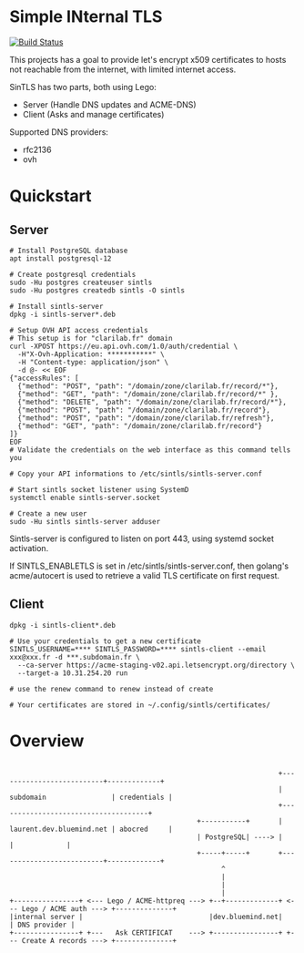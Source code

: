 Simple INternal TLS
===================

[![Build Status](https://travis-ci.org/zehome/sintls.svg?branch=master)](https://travis-ci.org/zehome/sintls)

This projects has a goal to provide let's encrypt x509 certificates to
hosts not reachable from the internet, with limited internet access.

SinTLS has two parts, both using Lego:
  - Server (Handle DNS updates and ACME-DNS)
  - Client (Asks and manage certificates)


Supported DNS providers:
  - rfc2136
  - ovh

Quickstart
==========

Server
------

```shell
# Install PostgreSQL database
apt install postgresql-12

# Create postgresql credentials
sudo -Hu postgres createuser sintls
sudo -Hu postgres createdb sintls -O sintls

# Install sintls-server
dpkg -i sintls-server*.deb

# Setup OVH API access credentials
# This setup is for "clarilab.fr" domain
curl -XPOST https://eu.api.ovh.com/1.0/auth/credential \
  -H"X-Ovh-Application: ***********" \
  -H "Content-type: application/json" \
  -d @- << EOF
{"accessRules": [
  {"method": "POST", "path": "/domain/zone/clarilab.fr/record/*"},
  {"method": "GET", "path": "/domain/zone/clarilab.fr/record/*" },
  {"method": "DELETE", "path": "/domain/zone/clarilab.fr/record/*"},
  {"method": "POST", "path": "/domain/zone/clarilab.fr/record"},
  {"method": "POST", "path": "/domain/zone/clarilab.fr/refresh"},
  {"method": "GET", "path": "/domain/zone/clarilab.fr/record"}
]}
EOF
# Validate the credentials on the web interface as this command tells you

# Copy your API informations to /etc/sintls/sintls-server.conf

# Start sintls socket listener using SystemD
systemctl enable sintls-server.socket

# Create a new user
sudo -Hu sintls sintls-server adduser
```

Sintls-server is configured to listen on port 443, using systemd socket activation.

If SINTLS_ENABLETLS is set in /etc/sintls/sintls-server.conf, then golang's
acme/autocert is used to retrieve a valid TLS certificate on first request.


Client
------

```shell
dpkg -i sintls-client*.deb

# Use your credentials to get a new certificate
SINTLS_USERNAME=**** SINTLS_PASSWORD=**** sintls-client --email xxx@xxx.fr -d ***.subdomain.fr \
  --ca-server https://acme-staging-v02.api.letsencrypt.org/directory \
  --target-a 10.31.254.20 run

# use the renew command to renew instead of create

# Your certificates are stored in ~/.config/sintls/certificates/
```


Overview
========

```text

                                                                  +--------------------------+-------------+
                                                                  | subdomain                | credentials |
                                                                  +-------------------------------------+
                                              +-----------+       | laurent.dev.bluemind.net | abocred     |
                                              | PostgreSQL| ----> |                          |             |
                                              +-----+-----+       +--------------------------+-------------+
                                                    ^
                                                    |
                                                    |
                                                    |
+----------------+ <--- Lego / ACME-httpreq ---> +--+-------------+ <--- Lego / ACME auth ---> +--------------+
|internal server |                               |dev.bluemind.net|                            | DNS provider |
+----------------+ +---   Ask CERTIFICAT    ---> +----------------+ +--- Create A records ---> +--------------+

```

